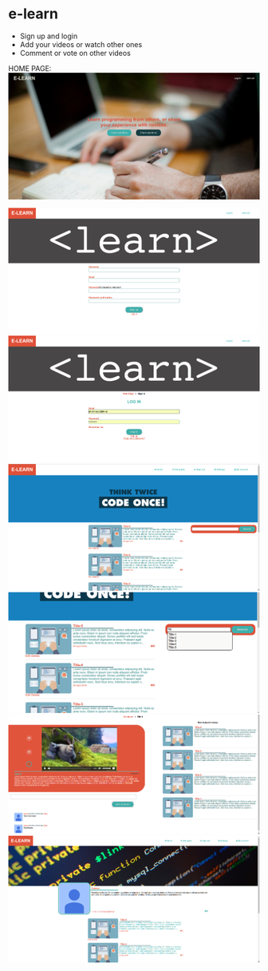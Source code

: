 # e-learn
* Sign up and login
* Add your videos or watch other ones
* Comment or vote on other videos

HOME PAGE:
![alt text](screen0.png "Screen 0")

![alt text](screen1.png "Screen 0")
![alt text](screen2.png "Screen 0")
![alt text](screen3.png "Screen 0")
![alt text](screen4.png "Screen 0")
![alt text](screen5.png "Screen 0")
![alt text](screen6.png "Screen 0")
